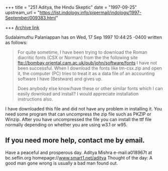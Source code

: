 +++
title = "251 Aditya, the Hindu Skeptic"
date = "1997-09-25"
upstream_url = "https://list.indology.info/pipermail/indology/1997-September/009383.html"

+++
[Archive link](https://list.indology.info/pipermail/indology/1997-September/009383.html)

Sudalaimuthu Palaniappan <Palaniappa at AOL.COM> has on Wed, 17 Sep 1997 10:44:25
-0400 written as follows:

>For quite sometime, I have been trying to download the Roman diacritic fonts
>(CSX or Norman) from the the following site
>ftp://bombay.oriental.cam.ac.uk/pub/john/software/fonts
>I have not been successful. When I download the fonts like tm-csx.zip and
>open it, the computer (PC) tries to treat it as a data file of an accounting
>software I have (Bestware)  and gives up.
>
>Does anybody else know/have these or other similar fonts which I can easily
>download and install? I would appreciate installation instructions also.

I have downloaded this file and did not have any problem in installing it.
You  need some program that can uncompress the zip file such as PKZIP or
Winzip. After you have uncompressed the file you can install the ttf file
normally depending on whether you are using w3.1 or w95.

If you need more help, contact me by email.
--
Have a peaceful and prosperous day.
Aditya Mishra
e-mail:a018967t at bc.seflin.org
homepage://www.smart1.net/aditya
Thought of the day:
        A good man gone wrong is usually a bad man found out.



